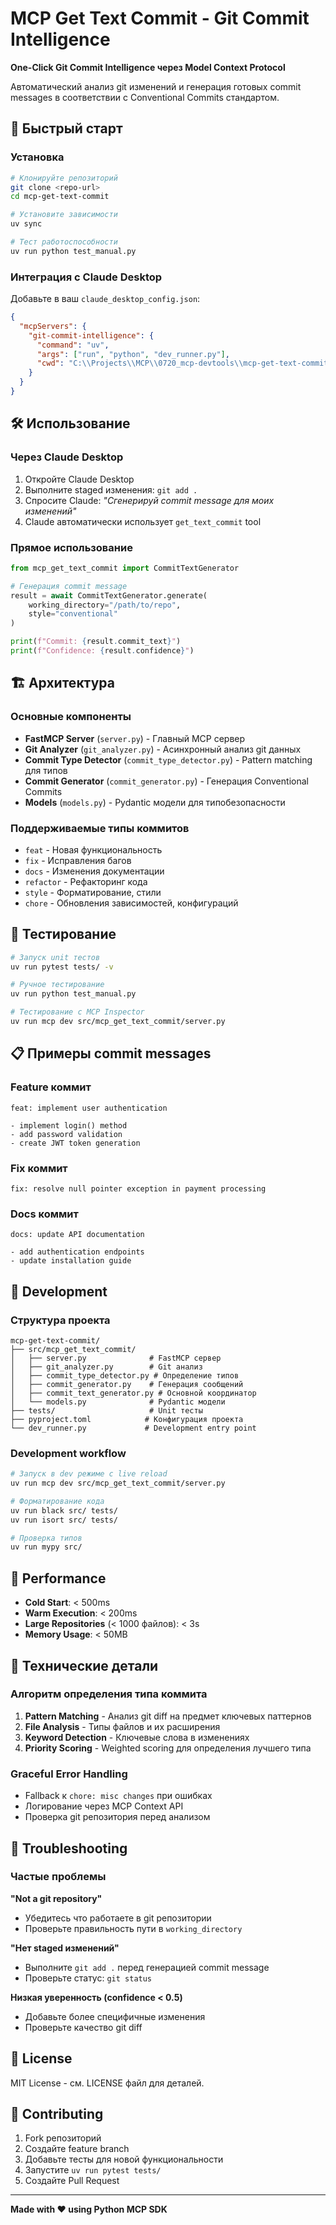 # MCP Get Text Commit - Git Commit Intelligence

**One-Click Git Commit Intelligence через Model Context Protocol**

Автоматический анализ git изменений и генерация готовых commit messages в соответствии с Conventional Commits стандартом.

## 🚀 Быстрый старт

### Установка

```bash
# Клонируйте репозиторий
git clone <repo-url>
cd mcp-get-text-commit

# Установите зависимости
uv sync

# Тест работоспособности
uv run python test_manual.py
```

### Интеграция с Claude Desktop

Добавьте в ваш `claude_desktop_config.json`:

```json
{
  "mcpServers": {
    "git-commit-intelligence": {
      "command": "uv",
      "args": ["run", "python", "dev_runner.py"],
      "cwd": "C:\\Projects\\MCP\\0720_mcp-devtools\\mcp-get-text-commit"
    }
  }
}
```

## 🛠️ Использование

### Через Claude Desktop

1. Откройте Claude Desktop
2. Выполните staged изменения: `git add .`
3. Спросите Claude: *"Сгенерируй commit message для моих изменений"*
4. Claude автоматически использует `get_text_commit` tool

### Прямое использование

```python
from mcp_get_text_commit import CommitTextGenerator

# Генерация commit message
result = await CommitTextGenerator.generate(
    working_directory="/path/to/repo",
    style="conventional"
)

print(f"Commit: {result.commit_text}")
print(f"Confidence: {result.confidence}")
```

## 🏗️ Архитектура

### Основные компоненты

- **FastMCP Server** (`server.py`) - Главный MCP сервер
- **Git Analyzer** (`git_analyzer.py`) - Асинхронный анализ git данных
- **Commit Type Detector** (`commit_type_detector.py`) - Pattern matching для типов
- **Commit Generator** (`commit_generator.py`) - Генерация Conventional Commits
- **Models** (`models.py`) - Pydantic модели для типобезопасности

### Поддерживаемые типы коммитов

- `feat` - Новая функциональность
- `fix` - Исправления багов
- `docs` - Изменения документации
- `refactor` - Рефакторинг кода
- `style` - Форматирование, стили
- `chore` - Обновления зависимостей, конфигураций

## 🧪 Тестирование

```bash
# Запуск unit тестов
uv run pytest tests/ -v

# Ручное тестирование
uv run python test_manual.py

# Тестирование с MCP Inspector
uv run mcp dev src/mcp_get_text_commit/server.py
```

## 📋 Примеры commit messages

### Feature коммит
```
feat: implement user authentication

- implement login() method
- add password validation
- create JWT token generation
```

### Fix коммит
```
fix: resolve null pointer exception in payment processing
```

### Docs коммит
```
docs: update API documentation

- add authentication endpoints
- update installation guide
```

## 🔧 Development

### Структура проекта

```
mcp-get-text-commit/
├── src/mcp_get_text_commit/
│   ├── server.py              # FastMCP сервер
│   ├── git_analyzer.py        # Git анализ
│   ├── commit_type_detector.py # Определение типов
│   ├── commit_generator.py    # Генерация сообщений
│   ├── commit_text_generator.py # Основной координатор
│   └── models.py              # Pydantic модели
├── tests/                     # Unit тесты
├── pyproject.toml            # Конфигурация проекта
└── dev_runner.py             # Development entry point
```

### Development workflow

```bash
# Запуск в dev режиме с live reload
uv run mcp dev src/mcp_get_text_commit/server.py

# Форматирование кода
uv run black src/ tests/
uv run isort src/ tests/

# Проверка типов
uv run mypy src/
```

## 🎯 Performance

- **Cold Start**: < 500ms
- **Warm Execution**: < 200ms  
- **Large Repositories** (< 1000 файлов): < 3s
- **Memory Usage**: < 50MB

## 📝 Технические детали

### Алгоритм определения типа коммита

1. **Pattern Matching** - Анализ git diff на предмет ключевых паттернов
2. **File Analysis** - Типы файлов и их расширения
3. **Keyword Detection** - Ключевые слова в изменениях
4. **Priority Scoring** - Weighted scoring для определения лучшего типа

### Graceful Error Handling

- Fallback к `chore: misc changes` при ошибках
- Логирование через MCP Context API
- Проверка git репозитория перед анализом

## 🐛 Troubleshooting

### Частые проблемы

**"Not a git repository"**
- Убедитесь что работаете в git репозитории
- Проверьте правильность пути в `working_directory`

**"Нет staged изменений"**
- Выполните `git add .` перед генерацией commit message
- Проверьте статус: `git status`

**Низкая уверенность (confidence < 0.5)**
- Добавьте более специфичные изменения
- Проверьте качество git diff

## 📄 License

MIT License - см. LICENSE файл для деталей.

## 🤝 Contributing

1. Fork репозиторий
2. Создайте feature branch
3. Добавьте тесты для новой функциональности
4. Запустите `uv run pytest tests/`
5. Создайте Pull Request

---

**Made with ❤️ using Python MCP SDK**
